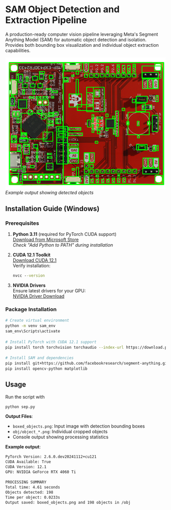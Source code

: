 # SAM Object Detection and Extraction Pipeline

A production-ready computer vision pipeline leveraging Meta's Segment Anything Model (SAM) for automatic object detection and isolation. Provides both bounding box visualization and individual object extraction capabilities.

![SAM Pipeline Demo](boxed_objects.png) *Example output showing detected objects*

## Installation Guide (Windows)

### Prerequisites
1. **Python 3.11** (required for PyTorch CUDA support)  
   [Download from Microsoft Store](https://apps.microsoft.com/detail/python-311/9NRWMJP3RSLX?hl=en-us&gl=US)  
   *Check "Add Python to PATH" during installation*

2. **CUDA 12.1 Toolkit**  
   [Download CUDA 12.1](https://developer.nvidia.com/cuda-12-1-0-download-archive)  
   Verify installation:
   ```cmd
   nvcc --version
   ```

3. **NVIDIA Drivers**  
   Ensure latest drivers for your GPU:  
   [NVIDIA Driver Download](https://www.nvidia.com/Download/index.aspx)

### Package Installation
```bash
# Create virtual environment
python -m venv sam_env
sam_env\Scripts\activate

# Install PyTorch with CUDA 12.1 support
pip install torch torchvision torchaudio --index-url https://download.pytorch.org/whl/cu121

# Install SAM and dependencies
pip install git+https://github.com/facebookresearch/segment-anything.git
pip install opencv-python matplotlib
```

## Usage
Run the script with
```
python sep.py
```

**Output Files**:
   - `boxed_objects.png`: Input image with detection bounding boxes
   - `obj/object_*.png`: Individual cropped objects
   - Console output showing processing statistics

**Example output**:
```
PyTorch Version: 2.6.0.dev20241112+cu121
CUDA Available: True
CUDA Version: 12.1
GPU: NVIDIA GeForce RTX 4060 Ti

PROCESSING SUMMARY
Total time: 4.61 seconds
Objects detected: 198
Time per object: 0.0233s
Output saved: boxed_objects.png and 198 objects in /obj
```